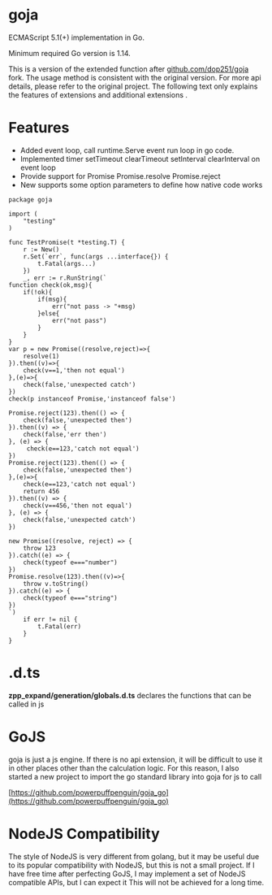 goja
====

ECMAScript 5.1(+) implementation in Go.

Minimum required Go version is 1.14.

This is a version of the extended function after [github.com/dop251/goja](https://github.com/dop251/goja) fork. The usage method is consistent with the original version. For more api details, please refer to the original project. The following text only explains the features of extensions and additional extensions .

Features
====

* Added event loop, call runtime.Serve event run loop in go code.
* Implemented timer setTimeout clearTimeout setInterval clearInterval on event loop
* Provide support for Promise Promise.resolve Promise.reject
* New supports some option parameters to define how native code works
```
package goja

import (
	"testing"
)

func TestPromise(t *testing.T) {
	r := New()
	r.Set(`err`, func(args ...interface{}) {
		t.Fatal(args...)
	})
	_, err := r.RunString(`
function check(ok,msg){
	if(!ok){
		if(msg){
			err("not pass -> "+msg)
		}else{
			err("not pass")
		}
	}
}
var p = new Promise((resolve,reject)=>{
	resolve(1)
}).then((v)=>{
	check(v==1,'then not equal')
},(e)=>{
	check(false,'unexpected catch')
})
check(p instanceof Promise,'instanceof false')

Promise.reject(123).then(() => {
    check(false,'unexpected then')
}).then((v) => {
	check(false,'err then')
}, (e) => {
	 check(e==123,'catch not equal')
})
Promise.reject(123).then(() => {
    check(false,'unexpected then')
},(e)=>{
	check(e==123,'catch not equal')
	return 456
}).then((v) => {
	check(v==456,'then not equal')
}, (e) => {
	check(false,'unexpected catch')
})

new Promise((resolve, reject) => {
    throw 123
}).catch((e) => {
    check(typeof e==="number")
})
Promise.resolve(123).then((v)=>{
	throw v.toString()
}).catch((e) => {
    check(typeof e==="string")
})
`)
	if err != nil {
		t.Fatal(err)
	}
}
```
.d.ts
====

**zpp_expand/generation/globals.d.ts** declares the functions that can be called in js

GoJS
====

goja is just a js engine. If there is no api extension, it will be difficult to use it in other places other than the calculation logic. For this reason, I also started a new project to import the go standard library into goja for js to call

[https://github.com/powerpuffpenguin/goja_go](https://github.com/powerpuffpenguin/goja_go)

NodeJS Compatibility
====

The style of NodeJS is very different from golang, but it may be useful due to its popular compatibility with NodeJS, but this is not a small project. If I have free time after perfecting GoJS, I may implement a set of NodeJS compatible APIs, but I can expect it This will not be achieved for a long time.